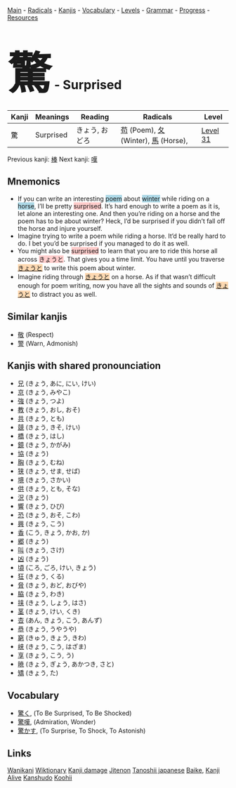 <style> bigfont {font-size: 100px}</style>
[Main](../README.md) -
[Radicals](../radicals.md) -
[Kanjis](../kanjis.md) -
[Vocabulary](../vocabulary.md) -
[Levels](../levels.md) -
[Grammar](../grammar.md) - 
[Progress](../progress.md) -
[Resources](../resources.md)
# <bigfont> 驚</bigfont> - Surprised 

| Kanji | Meanings | Reading | Radicals | Level |
| --- | --- | --- | --- | --- |
| 驚 | Surprised | きょう, おどろ | [苟](../radicals/苟.md) (Poem), [夂](../radicals/夂.md) (Winter), [馬](../radicals/馬.md) (Horse),  | [Level 31](../levels/wk_level31.md) |

Previous kanji: [棒](棒.md) Next kanji: [嘆](嘆.md) 

## Mnemonics
 * If you can write an interesting <span style="background-color:#ADD8E6"> poem</span> about <span style="background-color:#ADD8E6"> winter</span> while riding on a <span style="background-color:#ADD8E6"> horse</span>, I’ll be pretty <span style="background-color:#ffcccb"> surprised</span>. It’s hard enough to write a poem as it is, let alone an interesting one. And then you’re riding on a horse and the poem has to be about winter? Heck, I’d be surprised if you didn’t fall off the horse and injure yourself.
* Imagine trying to write a poem while riding a horse. It’d be really hard to do. I bet you’d be surprised if you managed to do it as well.
* You might also be <span style="background-color:#ffcccb"> surprised</span> to learn that you are to ride this horse all across <span style="background-color:#ffcccb"> きょうと</span>. That gives you a time limit. You have until you traverse <span style="background-color:#fed8b1"> [きょうと](https://jisho.org/search/きょうと)</span> to write this poem about winter.
* Imagine riding through <span style="background-color:#fed8b1"> [きょうと](https://jisho.org/search/きょうと)</span> on a horse. As if that wasn’t difficult enough for poem writing, now you have all the sights and sounds of <span style="background-color:#fed8b1"> [きょうと](https://jisho.org/search/きょうと)</span> to distract you as well.


## Similar kanjis
 * [敬](敬.md) (Respect)
* [警](警.md) (Warn, Admonish)



## Kanjis with shared pronounciation
 * [兄](兄.md) (きょう, あに, にい, けい)
* [京](京.md) (きょう, みやこ)
* [強](強.md) (きょう, つよ)
* [教](教.md) (きょう, おし, おそ)
* [共](共.md) (きょう, とも)
* [競](競.md) (きょう, きそ, けい)
* [橋](橋.md) (きょう, はし)
* [鏡](鏡.md) (きょう, かがみ)
* [協](協.md) (きょう)
* [胸](胸.md) (きょう, むね)
* [狭](狭.md) (きょう, せま, せば)
* [境](境.md) (きょう, さかい)
* [供](供.md) (きょう, とも, そな)
* [況](況.md) (きょう)
* [響](響.md) (きょう, ひび)
* [恐](恐.md) (きょう, おそ, こわ)
* [興](興.md) (きょう, こう)
* [香](香.md) (こう, きょう, かお, か)
* [郷](郷.md) (きょう)
* [叫](叫.md) (きょう, さけ)
* [凶](凶.md) (きょう)
* [頃](頃.md) (ころ, ごろ, けい, きょう)
* [狂](狂.md) (きょう, くる)
* [脅](脅.md) (きょう, おど, おびや)
* [脇](脇.md) (きょう, わき)
* [挟](挟.md) (きょう, しょう, はさ)
* [茎](茎.md) (きょう, けい, くき)
* [杏](杏.md) (あん, きょう, こう, あんず)
* [恭](恭.md) (きょう, うやうや)
* [窮](窮.md) (きゅう, きょう, きわ)
* [峡](峡.md) (きょう, こう, はざま)
* [享](享.md) (きょう, こう, う)
* [暁](暁.md) (きょう, ぎょう, あかつき, さと)
* [矯](矯.md) (きょう, た)



## Vocabulary
 * [驚く](../vocabulary/驚.md), (To Be Surprised, To Be Shocked)
* [驚嘆](../vocabulary/驚.md), (Admiration, Wonder)
* [驚かす](../vocabulary/驚.md), (To Surprise, To Shock, To Astonish)




## Links 


[Wanikani](https://www.wanikani.com/kanji/驚)
[Wiktionary](https://en.wiktionary.org/wiki/驚)
[Kanji damage](http://www.kanjidamage.com/kanji/search?utf8=✓&q=驚)
[Jitenon](https://jitenon.com/kanji/驚)
[Tanoshii japanese](https://www.tanoshiijapanese.com/dictionary/kanji.cfm?k=驚)
[Baike](https://baike.baidu.com/item/驚),
[Kanji Alive](https://app.kanjialive.com/驚)
[Kanshudo](https://www.kanshudo.com/searchmn?q=驚)
[Koohii](https://kanji.koohii.com/study/kanji/驚)
